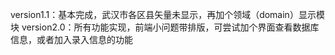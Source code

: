 version1.1：基本完成，武汉市各区县矢量未显示，再加个领域（domain）显示模块
version2.0：所有功能实现，前端小问题带排版，可尝试加个界面查看数据库信息，或者加入录入信息的功能
